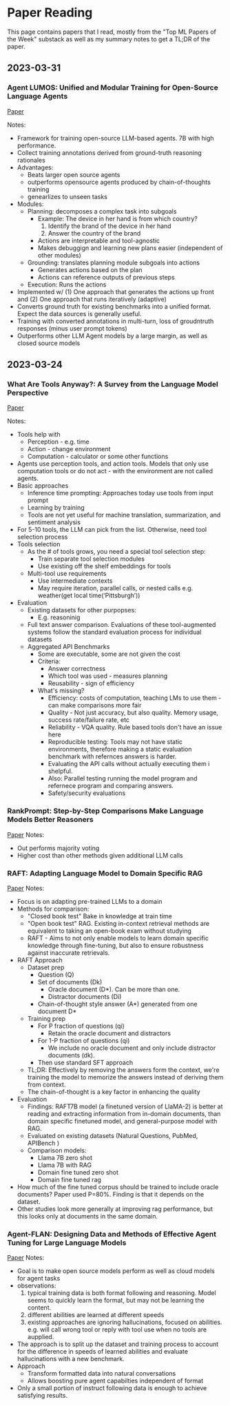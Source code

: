 # Paper Reading

This page contains papers that I read, mostly from the "Top ML Papers of the Week"
substack as well as my summary notes to get a TL;DR of the paper.

## 2023-03-31

### Agent LUMOS: Unified and Modular Training for Open-Source Language Agents

[Paper](https://arxiv.org/pdf/2311.05657.pdf)

Notes:

- Framework for training open-source LLM-based agents. 7B with high performance.
- Collect training annotations derived from ground-truth reasoning rationales
- Advantages:
  - Beats larger open source agents
  - outperforms opensource agents produced by chain-of-thoughts training
  - genearlizes to unseen tasks
- Modules:
  - Planning: decomposes a complex task into subgoals
    - Example: The device in her hand is from which country?
      1. Identify the brand of the device in her hand
      1. Answer the country of the brand
    - Actions are interpretable and tool-agnostic
    - Makes debuggign and learning new plans easier (independent of other modules)
  - Grounding: translates planning module subgoals into actions
    - Generates actions based on the plan
    - Actions can reference outputs of previous steps
  - Execution: Runs the actions
- Implemented w/ (1) One approach that generates the actions up front and (2) One
  approach that runs iteratively (adaptive)
- Converts ground truth for existing benchmarks into a unified format. Expect the data sources is generally useful.
- Training with converted annotations in multi-turn, loss of groudntruth responses (minus user prompt tokens)
- Outperforms other LLM Agent models by a large margin, as well as closed source models



## 2023-03-24


### What Are Tools Anyway?: A Survey from the Language Model Perspective

[Paper](https://zorazrw.github.io/files/WhatAreToolsAnyway.pdf)

Notes:

- Tools help with
  - Perception - e.g. time
  - Action - change environment
  - Computation - calculator or some other functions
- Agents use perception tools, and action tools.  Models that only use computation tools or do not act - with the environment are not called agents.
- Basic approaches
  - Inference time prompting: Approaches today use tools from input prompt
  - Learning by training
  - Tools are not yet useful for machine translation, summarization, and sentiment analysis
- For 5-10 tools, the LLM can pick from the list. Otherwise, need tool selection process
- Tools selection
  - As the # of tools grows, you need a special tool selection step:
    - Train separate tool selection modules
    - Use existing off the shelf embeddings for tools
  - Multi-tool use requirements 
    - Use intermediate contexts
    - May require iteration, parallel calls, or nested calls e.g. weather(get local time(‘Pittsburgh’)) 
- Evaluation
  - Existing datasets for other purpopses:
    - E.g. reasoninig
  - Full text answer comparison. Evaluations of these tool-augmented systems follow the standard    evaluation process for individual datasets
  - Aggregated API Benchmarks
    - Some are executable, some are not given the cost
    - Criteria:
      - Answer correctness
      - Which tool was used - measures planning
      - Reusability - sign of efficiency
    - What's missing?
      - Efficiency: costs of computation, teaching LMs to use them - can make comparisons more fair
      - Quality - Not just accuracy, but also quality. Memory usage, success rate/failure rate, etc
      - Reliability - VQA quality. Rule based tools don't have an issue here
      - Reproducible testing: Tools may not have static environments, therefore making a static evaluation benchmark with refernces answers is harder.
      - Evaluating the API calls without actually executing them i shelpful.
      - Also: Parallel testing running the model program and refernece program and comparing answers.
      - Safety/security evaluations

### RankPrompt: Step-by-Step Comparisons Make Language Models Better Reasoners

[Paper](https://arxiv.org/abs/2403.12373)
Notes:

- Out performs majority voting
- Higher cost than other methods given additional LLM calls

### RAFT: Adapting Language Model to Domain Specific RAG

[Paper](https://arxiv.org/abs/2403.10131)
Notes:

- Focus is on adapting pre-trained LLMs to a domain
- Methods for comparison:
  - "Closed book test" Bake in knowledge at train time 
  - "Open book test" RAG. Existing in-context retrieval methods are equivalent to taking an open-book exam without studying
  - RAFT - Aims to not only enable models to learn domain specific knowledge through fine-tuning, but also to ensure robustness against inaccurate retrievals.
- RAFT Approach
  - Dataset prep
    - Question (Q)
    - Set of documents (Dk)
        - Oracle document (D*). Can be more than one.
        - Distractor documents (Di)
    - Chain-of-thought style answer (A*) generated from one document D*
  - Training prep
    - For P fraction of questions (qi)
      - Retain the oracle document and distractors
    - For 1-P fraction of questions (qi)
      - We include no oracle document and only include distractor documents (dk).
    - Then use standard SFT approach
  - TL;DR: Effectively by removing the answers form the context, we're training 
    the model to memorize the answers instead of deriving them from context.
  - The chain-of-thought is a key factor in enhancing the quality
- Evaluation
  - Findings:  RAFT7B model (a finetuned version of LlaMA-2) is better at reading and extracting information from in-domain documents, than domain specific finetuned model, and general-purpose
model with RAG.
  - Evaluated on existing datasets (Natural Questions, PubMed, APIBench )
  - Comparison models:
    - Llama 7B zero shot
    - Llama 7B with RAG
    - Domain fine tuned zero shot
    - Domain fine tuned rag
- How much of the fine tuned corpus should be trained to include oracle documents? Paper used P=80%. Finding is that it depends on the dataset.
- Other studies look more generally at improving rag performance, but this looks only
  at documents in the same domain.


### Agent-FLAN: Designing Data and Methods of Effective Agent Tuning for Large Language Models

[Paper](https://arxiv.org/abs/2403.12881v1)
Notes:

- Goal is to make open source models perform as well as cloud models for agent tasks
- observations:
  1. typical training data is both format following and reasoning. Model seems to quickly learn the format, but may not be learning the content.
  1. different abilities are learned at different speeds
  1. existing approaches are ignoring hallucinations, focused on abilities. e.g. will call wrong tool or reply with tool use when no tools are aupplied.
- The approach is to split up the dataset and training process to account for 
  the difference in speeds of learned abilities and evaluate hallucinations
  with a new benchmark.
- Approach
  - Transform formatted data into natural conversations
  - Allows boosting pure agent capabilties independent of format
- Only a small portion of instruct following data is enough to achieve satisfying results.
